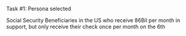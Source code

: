 Task #1: Persona selected 

Social Security Beneficiaries in the US who receive 86Bil per month in support, but only receive their check once per month on the 6th


